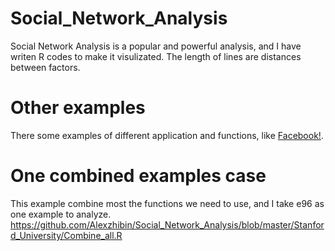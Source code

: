 # Social_Network_Analysis
  Social Network Analysis is a popular and powerful analysis, and I have writen R codes to make it visulizated. 
The length of lines are distances between factors. 

# Other examples
  There some examples of different application and functions, like [Facebook!](https://github.com/Alexzhibin/Social_Network_Analysis/blob/master/FaceBook.R). 

# One combined examples case
  This example combine most the functions we need to use, and I take e96 as one example to analyze.  
  https://github.com/Alexzhibin/Social_Network_Analysis/blob/master/Stanford_University/Combine_all.R

